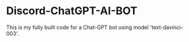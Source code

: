 # Discord-ChatGPT-AI-BOT
This is my fully built code for a Chat-GPT bot using model 'text-davinci-003'.
